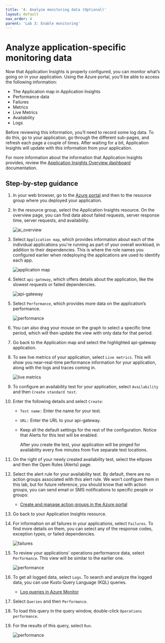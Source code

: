 ```yaml
---
title: '4. Analyze monitoring data (Optional)'
layout: default
nav_order: 4
parent: 'Lab 3: Enable monitoring'
---
```


# Analyze application-specific monitoring data

Now that Application Insights is properly configured, you can monitor what’s going on in your application. Using the Azure portal, you’ll be able to access the following information:

- The Application map in Application Insights
- Performance data
- Failures
- Metrics
- Live Metrics
- Availability
- Logs

Before reviewing this information, you’ll need to record some log data. To do this, go to your application, go through the different sub-pages, and refresh each page a couple of times. After waiting for a bit, Application Insights will update with this information from your application.

For more information about the information that Application Insights provides, review the [Application Insights Overview dashboard](https://learn.microsoft.com/azure/azure-monitor/app/overview-dashboard) documentation.

## Step-by-step guidance

1.  In your web browser, go to the [Azure portal](http://portal.azure.com/) and then to the resource group where you deployed your application.
1.  In the resource group, select the Application Insights resource. On the overview page, you can find data about failed requests, server response time, server requests, and availability.

    ![ai_overview](../../images/ai_overview.png)

1.  Select `Application map`, which provides information about each of the individual applications you're running as part of your overall workload, in addition to their dependencies. This is where the role names you configured earlier when redeploying the applications are used to identify each app.

    ![application map](../../images/app-map.png)

1.  Select `api-gateway`, which offers details about the application, like the slowest requests or failed dependencies.

    ![api-gateway](../../images/api-gateway.png)

1.  Select `Performance`, which provides more data on the application’s performance.

    ![performance](../../images/api-gw-perf.png)

1.  You can also drag your mouse on the graph to select a specific time period, which will then update the view with only data for that period.
1.  Go back to the Application map and select the highlighted api-gateway application.
1.  To see live metrics of your application, select `Live metrics`. This will show you near–real-time performance information for your application, along with the logs and traces coming in.

    ![live metrics](../../images/live-perf.png)

1.  To configure an availability test for your application, select `Availability` and then `Create standard test`.
1. Enter the following details and select `Create`:
    - `Test name:` Enter the name for your test.
    - `URL:` Enter the URL to your api-gateway.
    - Keep all the default settings for the rest of the configuration. Notice that Alerts for this test will be enabled.

        After you create the test, your application will be pinged for availability every five minutes from five separate test locations.

1. On the right of your newly created availability test, select the ellipses and then the Open Rules (Alerts) page.
1. Select the alert rule for your availability test. By default, there are no action groups associated with this alert rule. We won’t configure them in this lab, but for future reference, you should know that with action groups, you can send email or SMS notifications to specific people or groups:

    - [Create and manage action groups in the Azure portal](https://docs.microsoft.com/azure/azure-monitor/alerts/action-groups)

1. Go back to your Application Insights resource.
1. For information on all failures in your applications, select `Failures`. To find more details on them, you can select any of the response codes, exception types, or failed dependencies.

    ![failures](../../images/failure.png)

1. To review your applications' operations performance data, select `Performance`. This view will be similar to the earlier one.

    ![performance](../../images/perf2.png)

1. To get all logged data, select `Logs`. To search and analyze the logged data, you can use Kusto Query Language (KQL) queries.
    - [Log queries in Azure Monitor](https://docs.microsoft.com/azure/azure-monitor/logs/log-query-overview)
1. Select `Queries` and then `Performance`.
1. To load this query in the query window, double-click `Operations performance`.
1. For the results of this query, select `Run`.

    ![performance](../../images/performance3.png)